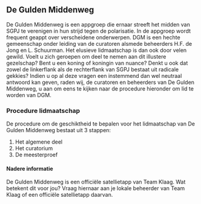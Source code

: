 ## De Gulden Middenweg
De Gulden Middenweg is een appgroep die ernaar streeft het midden van SGPJ te verenigen in hun strijd tegen de polarisatie. In de appgroep wordt frequent geappt over verscheidene onderwerpen. DGM is een hechte gemeenschap onder leiding van de curatoren alsmede beheerders H.F. de Jong en L. Schuurman. Het elusieve lidmaatschap is dan ook door velen gewild. Voelt u zich geroepen om deel te nemen aan dit illustere gezelschap? Bent u een koning of koningin van nuance? Denkt u ook dat zowel de linkerflank als de rechterflank van SGPJ bestaat uit radicale gekkies? Indien u op al deze vragen een instemmend dan wel neutraal antwoord kan geven, raden wij, de curatoren en beheerders van De Gulden Middenweg, u aan om eens te kijken naar de procedure hieronder om lid te worden van DGM.

### Procedure lidmaatschap
De procedure om de geschiktheid te bepalen voor het lidmaatschap van De Gulden Middenweg bestaat uit 3 stappen:
1. Het algemene deel 
2. Het curatorium
3. De meesterproef






#### Nadere informatie
De Gulden Middenweg is een officiële satellietapp van Team Klaag. Wat betekent dit voor jou? Vraag hiernaar aan je lokale beheerder van Team Klaag of een officiële satellietapp daarvan.
